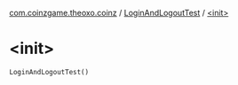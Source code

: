 [com.coinzgame.theoxo.coinz](../index.md) / [LoginAndLogoutTest](index.md) / [&lt;init&gt;](.)

# &lt;init&gt;

`LoginAndLogoutTest()`